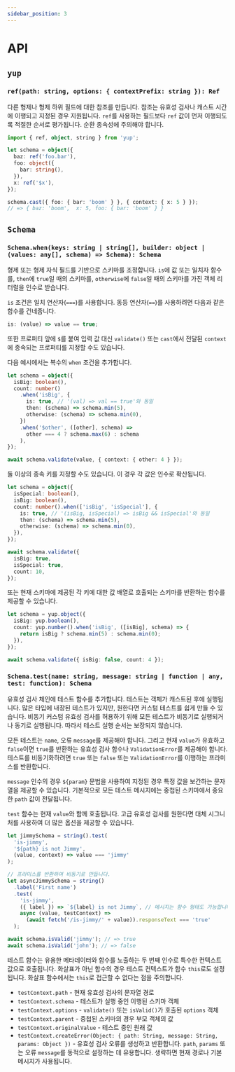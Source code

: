 ```yaml
---
sidebar_position: 3
---
```


# API

## `yup`

### `ref(path: string, options: { contextPrefix: string }): Ref`

다른 형제나 형제 하위 필드에 대한 참조를 만듭니다. 참조는 유효성 검사나 캐스트 시간에 이행되고 지정된 경우 지원됩니다. `ref`를 사용하는 필드보다 `ref` 값이 먼저 이행되도록 적절한 순서로 평가됩니다. 순환 종속성에 주의해야 합니다.

```typescript
import { ref, object, string } from 'yup';

let schema = object({
  baz: ref('foo.bar'),
  foo: object({
    bar: string(),
  }),
  x: ref('$x'),
});

schema.cast({ foo: { bar: 'boom' } }, { context: { x: 5 } });
// => { baz: 'boom',  x: 5, foo: { bar: 'boom' } }
```

## `Schema`

### `Schema.when(keys: string | string[], builder: object | (values: any[], schema) => Schema): Schema`

형제 또는 형제 자식 필드를 기반으로 스키마를 조정합니다. `is`에 값 또는 일치자 함수를, `then`에 `true`일 때의 스키마를, `otherwise`에 `false`일 때의 스키마를 가진 객체 리터럴을 인수로 받습니다.

`is` 조건은 일치 연산자(`===`)를 사용합니다. 동등 연산자(`==`)를 사용하려면 다음과 같은 함수를 건네줍니다.

```typescript
is: (value) => value == true;
```

또한 프로퍼티 앞에 `$`를 붙여 입력 값 대신 `validate()` 또는 `cast`에서 전달된 `context`에 종속되는 프로퍼티를 지정할 수도 있습니다.

다음 예시에서는 복수의 `when` 조건을 추가합니다.

```typescript
let schema = object({
  isBig: boolean(),
  count: number()
    .when('isBig', {
      is: true, // '(val) => val == true'와 동일
      then: (schema) => schema.min(5),
      otherwise: (schema) => schema.min(0),
    })
    .when('$other', ([other], schema) =>
      other === 4 ? schema.max(6) : schema
    ),
});

await schema.validate(value, { context: { other: 4 } });
```

둘 이상의 종속 키를 지정할 수도 있습니다. 이 경우 각 값은 인수로 확산됩니다.

```typescript
let schema = object({
  isSpecial: boolean(),
  isBig: boolean(),
  count: number().when(['isBig', 'isSpecial'], {
    is: true, // '(isBig, isSpecial) => isBig && isSpecial'와 동일
    then: (schema) => schema.min(5),
    otherwise: (schema) => schema.min(0),
  }),
});

await schema.validate({
  isBig: true,
  isSpecial: true,
  count: 10,
});
```

또는 현재 스키마에 제공된 각 키에 대한 값 배열로 호출되는 스키마를 반환하는 함수를 제공할 수 있습니다.

```typescript
let schema = yup.object({
  isBig: yup.boolean(),
  count: yup.number().when('isBig', ([isBig], schema) => {
    return isBig ? schema.min(5) : schema.min(0);
  }),
});

await schema.validate({ isBig: false, count: 4 });
```

### `Schema.test(name: string, message: string | function | any, test: function): Schema`

유효성 검사 체인에 테스트 함수를 추가합니다. 테스트는 객체가 캐스트된 후에 실행됩니다. 많은 타입에 내장된 테스트가 있지만, 원한다면 커스텀 테스트를 쉽게 만들 수 있습니다. 비동기 커스텀 유효성 검사를 허용하기 위해 모든 테스트가 비동기로 실행되거나 동기로 실행됩니다. 따라서 테스트 실행 순서는 보장되지 않습니다.

모든 테스트는 `name`, 오류 `message`를 제공해야 합니다. 그리고 현재 `value`가 유효하고 `false`이면 `true`를 반환하는 유효성 검사 함수나 `ValidationError`를 제공해야 합니다. 테스트를 비동기화하려면 `true` 또는 `false` 또는 `ValidationError`를 이행하는 프라미스를 반환합니다.

`message` 인수의 경우 `${param}` 문법을 사용하여 지정된 경우 특정 값을 보간하는 문자열을 제공할 수 있습니다. 기본적으로 모든 테스트 메시지에는 중첩된 스키마에서 중요한 `path` 값이 전달됩니다.

`test` 함수는 현재 `value`와 함께 호출됩니다. 고급 유효성 검사를 원한다면 대체 시그니처를 사용하여 더 많은 옵션을 제공할 수 있습니다.

```typescript
let jimmySchema = string().test(
  'is-jimmy',
  '${path} is not Jimmy',
  (value, context) => value === 'jimmy'
);

// 프라미스를 반환하여 비동기로 만듭니다.
let asyncJimmySchema = string()
  .label('First name')
  .test(
    'is-jimmy',
    ({ label }) => `${label} is not Jimmy`, // 메시지는 함수 형태도 가능합니다.
    async (value, testContext) =>
      (await fetch('/is-jimmy/' + value)).responseText === 'true'
  );

await schema.isValid('jimmy'); // => true
await schema.isValid('john'); // => false
```

테스트 함수는 유용한 메타데이터와 함수를 노출하는 두 번째 인수로 특수한 컨텍스트 값으로 호출됩니다. 화살표가 아닌 함수의 경우 테스트 컨텍스트가 함수 `this`로도 설정됩니다. 화살표 함수에서는 `this`로 접근할 수 없다는 점을 주의합니다.

- `testContext.path` - 현재 유효성 검사의 문자열 경로
- `testContext.schema` - 테스트가 실행 중인 이행된 스키마 객체
- `testContext.options` - `validate()` 또는 `isValid()`가 호출된 `options` 객체
- `testContext.parent` - 중첩된 스키마의 경우 부모 객체의 값
- `testContext.originalValue` - 테스트 중인 원래 값
- `testContext.createError(Object: { path: String, message: String, params: Object })` - 유효성 검사 오류를 생성하고 반환합니다. `path`, `params` 또는 오류 `message`를 동적으로 설정하는 데 유용합니다. 생략하면 현재 경로나 기본 메시지가 사용됩니다.
